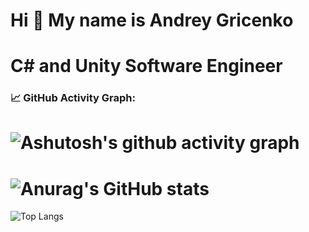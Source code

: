 Hi 👋 My name is Andrey Gricenko
================================
C# and Unity Software Engineer
================================
### 📈 GitHub Activity Graph:
![Ashutosh's github activity graph](https://github-readme-activity-graph.vercel.app/graph?username=gritsenkoandrey&theme=xcode)
================================
![Anurag's GitHub stats](https://github-readme-stats.vercel.app/api?username=gritsenkoandrey&show_icons=true&theme=dark#gh-dark-mode-only)
================================
![Top Langs](https://github-readme-stats.vercel.app/api/top-langs/?username=gritsenkoandrey&hide_progress=true)
